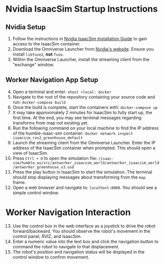 # Nvidia IsaacSim Startup Instructions

## Nvidia Setup

1. Follow the instructions in [Nvidia IsaacSim Installation Guide](https://docs.omniverse.nvidia.com/isaacsim/latest/installation/install_container.html) to gain access to the IsaacSim container.
2. Download the Omniverse Launcher from [Nvidia's website](https://www.nvidia.com/en-us/omniverse/download/). Ensure you install `libfuse2`, **not** `fuse`.
3. Within the Omniverse Launcher, install the streaming client from the "exchange" window.

## Worker Navigation App Setup

4. Open a terminal and enter: ```xhost +local: docker```
5. Navigate to the root of the repository containing your source code and run: ```docker-compose build```
6. Once the build is complete, start the containers with: ```docker-compose up```
7. It may take approximately 2 minutes for IsaacSim to fully start up, the first time. At the end, you may see terminal messages regarding transforms from map not existing yet.
8. Run the following command on your local machine to find the IP address of the humble-isaac-sim container: ```docker network inspect isaacsim_ros2_greenhouse_default```
9. Launch the streaming client from the Omniverse Launcher. Enter the IP address of the IsaacSim container when prompted. This should open a view of IsaacSim.
10. Press `Ctrl + O` to open the simulation file: ```/isaac-sim/humble_ws/src/antworker_isaacsim_world/antworker_isaacsim_world/antworker_greenhouse_v3.usd```
11. Press the play button in IsaacSim to start the simulation. The terminal should stop displaying messages about transforming from the `map` frame.
12. Open a web browser and navigate to: ```localhost:8080```. You should see a simple control window.

# Worker Navigation Interaction

13. Use the control box in the web interface as a joystick to drive the robot forward/backward. You should observe the robot's movement in the control panel, RVIZ, and IsaacSim.
14. Enter a numeric value into the text box and click the navigation button to command the robot to navigate to that displacement.
15. The robot's position and navigation status will be displayed in the control window to confirm movement.


